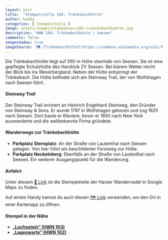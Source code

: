 ```yaml
---
layout: post
title:  "Stempelstelle 104: Tränkebachhütte"
author: buddy
categories: [ Stempelstelle ]
image: assets/images/stampboxes/104-traenkebachhuette.jpg
description: "HWN 104: Tränkebachhütte | Seesen"
comments: false
imageshadow: true
imageSource: '📷 [Tränkebachhütte](https://commons.wikimedia.org/wiki/File:Tr%C3%A4nkebachh%C3%BCtte.jpg) von <a href="//commons.wikimedia.org/wiki/User:B.Thomas95" title="User:B.Thomas95">Thomas Binder</a> unter Lizenz [CC BY-SA 4.0](https://creativecommons.org/licenses/by-sa/4.0)'
---
```


Die Tränkebachhütte liegt auf 560 m Höhe oberhalb von Seesen. Sie ist eine gepflegte Schutzhütte des Harzklub ZV Seesen. Bei klarem Wetter reicht der Blick bis ins Weserbergland. Neben der Hütte entspringt der Tränkebach. Die Hütte befindet sich am Steinway Trail, der von Wolfshagen nach Seesen führt. 

#### Steinway Trail

Der Steinway Trail erinnert an Heinrich Engelhard Steinweg, den Gründer von Steinway & Sons. Er wurde 1797 in Wolfshagen geboren und zog 1825 nach Seesen. Dort baute er Klaviere, bevor er 1850 nach New York auswanderte und die weltbekannte Firma gründete. 

#### Wanderwege zur Tränkebachhütte

- **Parkplatz Sternplatz**: An der Straße von Lautenthal nach Seesen gelegen. Von hier führt ein beschilderter Forstweg zur Hütte. 
- **Parkplatz Neckelnberg**: Ebenfalls an der Straße von Lautenthal nach Seesen. Ein weiterer Ausgangspunkt für die Wanderung. 

#### Anfahrt

Unter diesem [📍 Link](https://www.google.com/maps/dir/?api=1&origin=&destination=51.88490%2C%2010.23857) ist die Stempelstelle der Harzer Wandernadel in Google Maps zu finden.

<div class="android-only">
  Auf einem Handy kannst du auch diesen 
  <a href="geo:51.88490,10.23857">🗺️ Link</a> 
  verwenden, um den Ort in einer Kartenapp zu öffnen.
  <p></p>
</div>

#### Stempel in der Nähe

- [**„Luchsstein“ (HWN 103)**](/stempelstelle-103-luchsstein)
- [**„Lageswarte“ (HWN 102)**](/stempelstelle-102-lageswarte)
